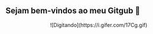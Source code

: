 ## Sejam bem-vindos ao meu Gitgub 👋


<p align="center">
![Digitando](https://i.gifer.com/17Cg.gif)
</p>

<!--
**lucasviana87/lucasviana87** is a ✨ _special_ ✨ repository because its `README.md` (this file) appears on your GitHub profile.

Here are some ideas to get you started:

- 🔭 I’m currently working on ...
- 🌱 I’m currently learning ...
- 👯 I’m looking to collaborate on ...
- 🤔 I’m looking for help with ...
- 💬 Ask me about ...
- 📫 How to reach me: ...
- 😄 Pronouns: ...
- ⚡ Fun fact: ...
-->
